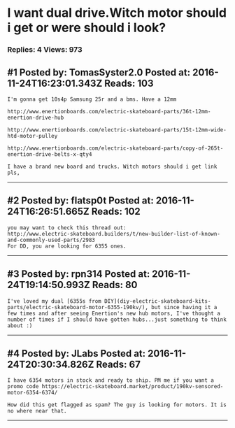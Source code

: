 # I want dual drive.Witch motor should i get or were should i look?

### Replies: 4 Views: 973

## \#1 Posted by: TomasSyster2.0 Posted at: 2016-11-24T16:23:01.343Z Reads: 103

```
I'm gonna get 10s4p Samsung 25r and a bms. Have a 12mm 

http://www.enertionboards.com/electric-skateboard-parts/36t-12mm-enertion-drive-hub

http://www.enertionboards.com/electric-skateboard-parts/15t-12mm-wide-htd-motor-pulley

http://www.enertionboards.com/electric-skateboard-parts/copy-of-265t-enertion-drive-belts-x-qty4

I have a brand new board and trucks. Witch motors should i get link pls,
```

---
## \#2 Posted by: flatsp0t Posted at: 2016-11-24T16:26:51.665Z Reads: 102

```
you may want to check this thread out:
http://www.electric-skateboard.builders/t/new-builder-list-of-known-and-commonly-used-parts/2983
For DD, you are looking for 6355 ones.
```

---
## \#3 Posted by: rpn314 Posted at: 2016-11-24T19:14:50.993Z Reads: 80

```
I've loved my dual [6355s from DIY](diy-electric-skateboard-kits-parts/electric-skateboard-motor-6355-190kv/), but since having it a few times and after seeing Enertion's new hub motors, I've thought a number of times if I should have gotten hubs...just something to think about :)
```

---
## \#4 Posted by: JLabs Posted at: 2016-11-24T20:30:34.826Z Reads: 67

```
I have 6354 motors in stock and ready to ship. PM me if you want a promo code https://electric-skateboard.market/product/190kv-sensored-motor-6354-6374/

How did this get flagged as spam? The guy is looking for motors. It is no where near that.
```

---
